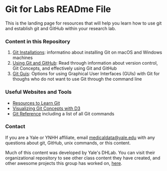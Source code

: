 # Git for Labs READme File 

This is the landing page for resources that will help you learn how to use git and establish git and GitHub within your research lab.

### Content in this Repository

1. [Git Installations](https://github.com/CWML/library-workshops/blob/master/git-for-labs/git-installations.md): informatino about installing Git on macOS and Windows machines
2. [Using Git and GitHub](https://github.com/CWML/library-workshops/blob/master/git-for-labs/using-git-and-github.md): Read through information about version control, Git Concepts, and effectively using Git and GitHub
3. [Git Guis](https://github.com/CWML/library-workshops/blob/master/git-for-labs/git-guis.md): Options for using Graphical User Interfaces (GUIs) with Git for thoughs who do not want to use Git through the command line

### Useful Websites and Tools

* [Resources to Learn Git](https://try.github.io/)
* [Visualizing Git Concepts with D3](https://onlywei.github.io/explain-git-with-d3/)
* [Git Reference](https://git-scm.com/docs) including a list of all Git commands

### Contact

If you are a Yale or YNHH affiliate, email medicaldata@yale.edu with any questions about git, GitHub, unix commands, or this content.

Much of this content was developed by Yale's DHLab. You can visit their organizational repository to see other class content they have created, and other awesome projects this group has worked on, [here](https://github.com/YaleDHLab).
